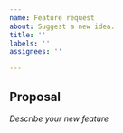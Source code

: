 ```yaml
---
name: Feature request
about: Suggest a new idea.
title: ''
labels: ''
assignees: ''

---
```


## Proposal

*Describe your new feature*
